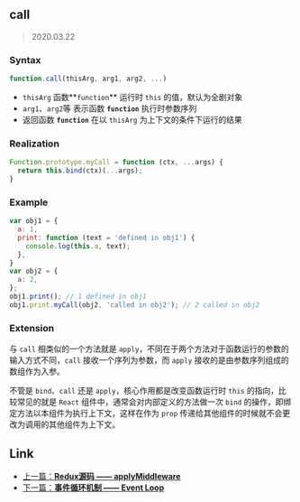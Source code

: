 ## call

> 2020.03.22

### Syntax

```javascript
function.call(thisArg, arg1, arg2, ...)
```

+ `thisArg` 函数**`function`** 运行时 `this` 的值，默认为全剧对象
+ `arg1`、`arg2`等 表示函数 **`function`** 执行时参数序列
+ 返回函数 **`function`** 在以 `thisArg` 为上下文的条件下运行的结果


### Realization

```javascript
Function.prototype.myCall = function (ctx, ...args) {
  return this.bind(ctx)(...args);
}
```

### Example

```javascript
var obj1 = {
  a: 1,
  print: function (text = 'defined in obj1') {
    console.log(this.a, text);
  },
}
var obj2 = {
  a: 2,
};
obj1.print(); // 1 defined in obj1
obj1.print.myCall(obj2, 'called in obj2'); // 2 called in obj2
```

### Extension

与 `call` 相类似的一个方法就是 `apply`，不同在于两个方法对于函数运行的参数的输入方式不同，`call` 接收一个序列为参数，而 `apply` 接收的是由参数序列组成的数组作为入参。

不管是 `bind`、`call` 还是 `apply`，核心作用都是改变函数运行时 `this` 的指向，比较常见的就是 `React` 组件中，通常会对内部定义的方法做一次 `bind` 的操作，即绑定方法以本组件为执行上下文，这样在作为 `prop` 传递给其他组件的时候就不会更改为调用的其他组件为上下文。

## Link

+ [上一篇：**Redux源码 —— applyMiddleware**](../Redux/applyMiddleware.md)
+ [下一篇：**事件循环机制 —— Event Loop**](../Others/EventLoop.md)